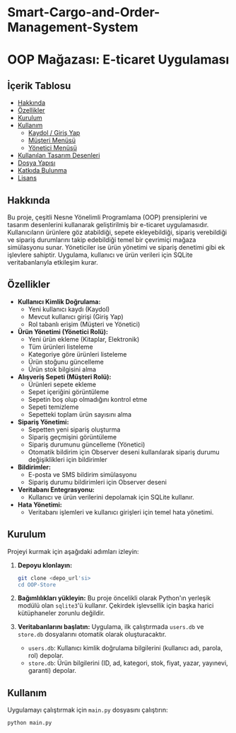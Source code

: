 # Smart-Cargo-and-Order-Management-System

# OOP Mağazası: E-ticaret Uygulaması

## İçerik Tablosu
- [Hakkında](#hakkında)
- [Özellikler](#özellikler)
- [Kurulum](#kurulum)
- [Kullanım](#kullanım)
  - [Kaydol / Giriş Yap](#kaydol--giriş-yap)
  - [Müşteri Menüsü](#müşteri-menüsü)
  - [Yönetici Menüsü](#yönetici-menüsü)
- [Kullanılan Tasarım Desenleri](#kullanılan-tasarım-desenleri)
- [Dosya Yapısı](#dosya-yapısı)
- [Katkıda Bulunma](#katkıda-bulunma)
- [Lisans](#lisans)

## Hakkında
Bu proje, çeşitli Nesne Yönelimli Programlama (OOP) prensiplerini ve tasarım desenlerini kullanarak geliştirilmiş bir e-ticaret uygulamasıdır. Kullanıcıların ürünlere göz atabildiği, sepete ekleyebildiği, sipariş verebildiği ve sipariş durumlarını takip edebildiği temel bir çevrimiçi mağaza simülasyonu sunar. Yöneticiler ise ürün yönetimi ve sipariş denetimi gibi ek işlevlere sahiptir. Uygulama, kullanıcı ve ürün verileri için SQLite veritabanlarıyla etkileşim kurar.

## Özellikler
-   **Kullanıcı Kimlik Doğrulama:**
    -   Yeni kullanıcı kaydı (Kaydol)
    -   Mevcut kullanıcı girişi (Giriş Yap)
    -   Rol tabanlı erişim (Müşteri ve Yönetici)
-   **Ürün Yönetimi (Yönetici Rolü):**
    -   Yeni ürün ekleme (Kitaplar, Elektronik)
    -   Tüm ürünleri listeleme
    -   Kategoriye göre ürünleri listeleme
    -   Ürün stoğunu güncelleme
    -   Ürün stok bilgisini alma
-   **Alışveriş Sepeti (Müşteri Rolü):**
    -   Ürünleri sepete ekleme
    -   Sepet içeriğini görüntüleme
    -   Sepetin boş olup olmadığını kontrol etme
    -   Sepeti temizleme
    -   Sepetteki toplam ürün sayısını alma
-   **Sipariş Yönetimi:**
    -   Sepetten yeni sipariş oluşturma
    -   Sipariş geçmişini görüntüleme
    -   Sipariş durumunu güncelleme (Yönetici)
    -   Otomatik bildirim için Observer deseni kullanılarak sipariş durumu değişiklikleri için bildirimler
-   **Bildirimler:**
    -   E-posta ve SMS bildirim simülasyonu
    -   Sipariş durumu bildirimleri için Observer deseni
-   **Veritabanı Entegrasyonu:**
    -   Kullanıcı ve ürün verilerini depolamak için SQLite kullanır.
-   **Hata Yönetimi:**
    -   Veritabanı işlemleri ve kullanıcı girişleri için temel hata yönetimi.

## Kurulum

Projeyi kurmak için aşağıdaki adımları izleyin:

1.  **Depoyu klonlayın:**
    ```bash
    git clone <depo_url'si>
    cd OOP-Store
    ```
    

3.  **Bağımlılıkları yükleyin:**
    Bu proje öncelikli olarak Python'ın yerleşik modülü olan `sqlite3`'ü kullanır. Çekirdek işlevsellik için başka harici kütüphaneler zorunlu değildir.

4.  **Veritabanlarını başlatın:**
    Uygulama, ilk çalıştırmada `users.db` ve `store.db` dosyalarını otomatik olarak oluşturacaktır.
    -   `users.db`: Kullanıcı kimlik doğrulama bilgilerini (kullanıcı adı, parola, rol) depolar.
    -   `store.db`: Ürün bilgilerini (ID, ad, kategori, stok, fiyat, yazar, yayınevi, garanti) depolar.

## Kullanım

Uygulamayı çalıştırmak için `main.py` dosyasını çalıştırın:

```bash
python main.py